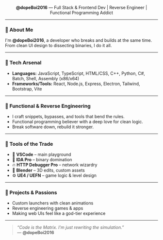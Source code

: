 <p align="center">
  <strong>@dopeBoi2016</strong> — Full Stack & Frontend Dev | Reverse Engineer | Functional Programming Addict
</p>

---

### 🧠 About Me
I'm **@dopeBoi2016**, a developer who breaks and builds at the same time.  
From clean UI design to dissecting binaries, I do it all.

---

### 🚀 Tech Arsenal
- **Languages:** JavaScript, TypeScript, HTML/CSS, C++, Python, C#, Batch, Shell, Assembly (x86/x64)
- **Frameworks/Tools:** React, Node.js, Express, Electron, Tailwind, Bootstrap, Vite

---

### 🧩 Functional & Reverse Engineering
- I craft snippets, bypasses, and tools that bend the rules.
- Functional programming believer with a deep love for clean logic.
- Break software down, rebuild it stronger.

---

### 🧰 Tools of the Trade
- 🔵 **VSCode** – main playground  
- 🧠 **IDA Pro** – binary domination  
- 🔥 **HTTP Debugger Pro** – network wizardry  
- 🧱 **Blender** – 3D edits, custom assets  
- ⚙️ **UE4 / UEFN** – game logic & level design

---

### 👾 Projects & Passions
- Custom launchers with clean animations  
- Reverse engineering games & apps  
- Making web UIs feel like a god-tier experience

---

> _“Code is the Matrix. I’m just rewriting the simulation.”_  
> — **@dopeBoi2016**

